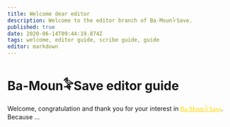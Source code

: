 ```yaml
---
title: Welcome dear editor
description: Welcome to the editor branch of Ba-Moun𓅝Save.
published: true
date: 2020-06-14T09:44:19.874Z
tags: welcome, editor guide, scribe guide, guide
editor: markdown
---
```


# Ba-Moun𓅝Save editor guide
Welcome, congratulation and thank you for your interest in <a href="/home" style="font-family:'Yatra One', 'PT-Serif', serif;color: gold" >Ba-Moun𓅝Save</a>.
Because &hellip;